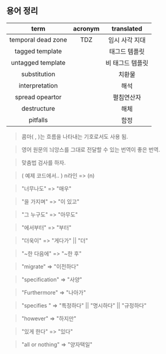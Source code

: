 ## 용어 정리

term | acronym | translated
:---: | :---: | :---:
temporal dead zone  | TDZ   | 임시 사각 지대
tagged template     |       | 태그드 템플릿
untagged template   |       | 비 태그드 템플릿
substitution        |       | 치환물
interpretation      |       | 해석
spread opeartor     |       | 펼침연산자
destructure         |       | 해체
pitfalls            |       | 함정


> 콤마( , )는 흐름을 나타내는 기호로서도 사용 됨.

> 영어 원문의 늬앙스를 그대로 전달할 수 있는 번역이 좋은 번역.

> 맞춤법 검사를 하자.

> ( 예제 코드에서.. ) n라인 => (n)

> "너무나도" => "매우"

> "을 가지며" => "이 있고"

> "그 누구도" => "아무도"

> "에서부터" => "부터"

> "더욱이" => "게다가" || "더"

> "~한 다음에" => "~한 후"

> "migrate" => "이전하다"

> "specification" => "사양"

> "Furthermore" => "나아가"

> "specifies " => "특정하다" || "명시하다" || "규정하다"

> "however" => "하지만"

> "있게 한다" => "있다"

> "all or nothing" => "양자택일"
